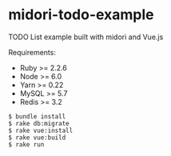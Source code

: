 # midori-todo-example
TODO List example built with midori and Vue.js

Requirements:
- Ruby >= 2.2.6
- Node >= 6.0
- Yarn >= 0.22
- MySQL >= 5.7
- Redis >= 3.2

```
$ bundle install
$ rake db:migrate
$ rake vue:install
$ rake vue:build
$ rake run
```
